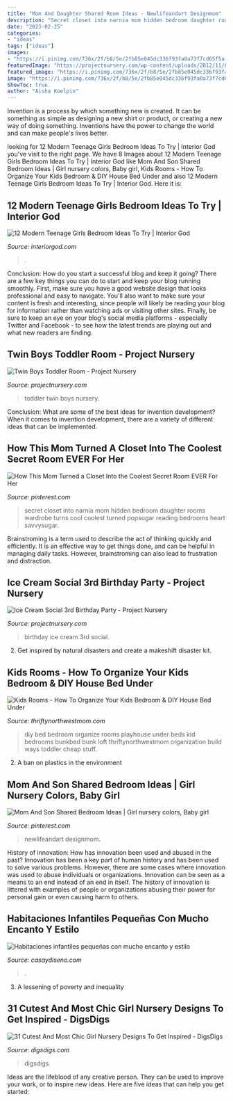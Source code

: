 ```yaml
---
title: "Mom And Daughter Shared Room Ideas - Newlifeandart Designmom"
description: "Secret closet into narnia mom hidden bedroom daughter rooms wardrobe turns cool coolest turned popsugar reading bedrooms heart savvysugar"
date: "2023-02-25"
categories:
- "ideas"
tags: ["ideas"]
images:
- "https://i.pinimg.com/736x/2f/b8/5e/2fb85e045dc336f93fa0a73f7cd65f5a.jpg"
featuredImage: "https://projectnursery.com/wp-content/uploads/2012/11/BoB-new-room-2.jpg"
featured_image: "https://i.pinimg.com/736x/2f/b8/5e/2fb85e045dc336f93fa0a73f7cd65f5a.jpg"
image: "https://i.pinimg.com/736x/2f/b8/5e/2fb85e045dc336f93fa0a73f7cd65f5a.jpg"
ShowToc: true
author: "Aisha Koelpin"
---
```



Invention is a process by which something new is created. It can be something as simple as designing a new shirt or product, or creating a new way of doing something. Inventions have the power to change the world and can make people's lives better.

	

		
looking for 12 Modern Teenage Girls Bedroom Ideas To Try | Interior God you've visit to the right page. We have 8 Images about 12 Modern Teenage Girls Bedroom Ideas To Try | Interior God like Mom And Son Shared Bedroom Ideas | Girl nursery colors, Baby girl, Kids Rooms - How To Organize Your Kids Bedroom &amp; DIY House Bed Under and also 12 Modern Teenage Girls Bedroom Ideas To Try | Interior God. Here it is:
		
    
## 12 Modern Teenage Girls Bedroom Ideas To Try | Interior God

<img loading=lazy src="http://interiorgod.com/wp-content/uploads/2016/11/Modern-Teenage-Girl-Bedroom.jpg" onerror="this.onerror=null;this.src='https://tse4.mm.bing.net/th?id=OIP.TeOajbuNI9Nb829hqO3XJwHaLH&amp;pid=15.1';" alt="12 Modern Teenage Girls Bedroom Ideas To Try | Interior God">

_Source: interiorgod.com_

>. 

	

Conclusion: How do you start a successful blog and keep it going?
There are a few key things you can do to start and keep your blog running smoothly. First, make sure you have a good website design that looks professional and easy to navigate. You'll also want to make sure your content is fresh and interesting, since people will likely be reading your blog for information rather than watching ads or visiting other sites. Finally, be sure to keep an eye on your blog's social media platforms - especially Twitter and Facebook - to see how the latest trends are playing out and what new readers are finding.

    
## Twin Boys Toddler Room - Project Nursery

<img loading=lazy src="https://projectnursery.com/wp-content/uploads/2012/11/BoB-new-room-2.jpg" onerror="this.onerror=null;this.src='https://tse2.mm.bing.net/th?id=OIP.m4T0sxUjYW22pYPZn350EQHaLH&amp;pid=15.1';" alt="Twin Boys Toddler Room - Project Nursery">

_Source: projectnursery.com_

>toddler twin boys nursery. 

	

Conclusion: What are some of the best ideas for invention development?
When it comes to invention development, there are a variety of different ideas that can be implemented.

    
## How This Mom Turned A Closet Into The Coolest Secret Room EVER For Her

<img loading=lazy src="https://i.pinimg.com/736x/55/31/b6/5531b685980bdfc6d27d6032d2820283.jpg" onerror="this.onerror=null;this.src='https://tse4.mm.bing.net/th?id=OIP.0bt1nmcRKfllWHFgV7u8cAHaLH&amp;pid=15.1';" alt="How This Mom Turned a Closet Into the Coolest Secret Room EVER For Her">

_Source: pinterest.com_

>secret closet into narnia mom hidden bedroom daughter rooms wardrobe turns cool coolest turned popsugar reading bedrooms heart savvysugar. 

	

Brainstroming is a term used to describe the act of thinking quickly and efficiently. It is an effective way to get things done, and can be helpful in managing daily tasks. However, brainstroming can also lead to frustration and distraction.

    
## Ice Cream Social 3rd Birthday Party - Project Nursery

<img loading=lazy src="https://projectnursery.com/wp-content/uploads/2015/07/DSC_0286.jpg" onerror="this.onerror=null;this.src='https://tse2.mm.bing.net/th?id=OIP.FVOVwzcFpXanum3eyEo3yAHaLJ&amp;pid=15.1';" alt="Ice Cream Social 3rd Birthday Party - Project Nursery">

_Source: projectnursery.com_

>birthday ice cream 3rd social. 

	

2. Get inspired by natural disasters and create a makeshift disaster kit.

    
## Kids Rooms - How To Organize Your Kids Bedroom &amp; DIY House Bed Under

<img loading=lazy src="https://www.thriftynorthwestmom.com/wp-content/uploads/2013/03/DIY-Playhouse-Bunkbed.jpg" onerror="this.onerror=null;this.src='https://tse3.mm.bing.net/th?id=OIP.ngpt4mL4aSrFIWc2jPpjXQHaKR&amp;pid=15.1';" alt="Kids Rooms - How To Organize Your Kids Bedroom &amp; DIY House Bed Under">

_Source: thriftynorthwestmom.com_

>diy bed bedroom organize rooms playhouse under beds kid bedrooms bunkbed bunk loft thriftynorthwestmom organization build ways toddler cheap stuff. 

	

2. A ban on plastics in the environment 

    
## Mom And Son Shared Bedroom Ideas | Girl Nursery Colors, Baby Girl

<img loading=lazy src="https://i.pinimg.com/736x/2f/b8/5e/2fb85e045dc336f93fa0a73f7cd65f5a.jpg" onerror="this.onerror=null;this.src='https://tse3.mm.bing.net/th?id=OIP.oU8fTnqB6rcQ1u6D_fpYyQHaJQ&amp;pid=15.1';" alt="Mom And Son Shared Bedroom Ideas | Girl nursery colors, Baby girl">

_Source: pinterest.com_

>newlifeandart designmom. 

	

History of innovation: How has innovation been used and abused in the past?
Innovation has been a key part of human history and has been used to solve various problems. However, there are some cases where innovation was used to abuse individuals or organizations. Innovation can be seen as a means to an end instead of an end in itself. The history of innovation is littered with examples of people or organizations abusing their power for personal gain or even causing harm to others.

    
## Habitaciones Infantiles Pequeñas Con Mucho Encanto Y Estilo

<img loading=lazy src="https://casaydiseno.com/wp-content/uploads/2017/10/bonita-decoracion.jpg" onerror="this.onerror=null;this.src='https://tse2.mm.bing.net/th?id=OIP.VXDphee89Y6fm9gNBkfvXwHaKl&amp;pid=15.1';" alt="Habitaciones infantiles pequeñas con mucho encanto y estilo">

_Source: casaydiseno.com_

>. 

	

3. A lessening of poverty and inequality 

    
## 31 Cutest And Most Chic Girl Nursery Designs To Get Inspired - DigsDigs

<img loading=lazy src="https://www.digsdigs.com/photos/cutest-and-most-chic-girl-nursery-designs-to-get-inspired-20.jpg" onerror="this.onerror=null;this.src='https://tse4.mm.bing.net/th?id=OIP.w8InT7m-R2NtliAGKxaDqwHaK7&amp;pid=15.1';" alt="31 Cutest And Most Chic Girl Nursery Designs To Get Inspired - DigsDigs">

_Source: digsdigs.com_

>digsdigs. 

	

Ideas are the lifeblood of any creative person. They can be used to improve your work, or to inspire new ideas. Here are five ideas that can help you get started: 

